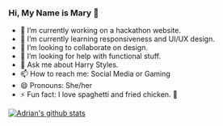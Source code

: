### Hi, My Name is Mary 🌵


- 🔭 I’m currently working on a hackathon website.
- 🌱 I’m currently learning responsiveness and UI/UX design.
- 👯 I’m looking to collaborate on design.
- 🤔 I’m looking for help with functional stuff.
- 💬 Ask me about Harry Styles.
- 📫 How to reach me: Social Media or Gaming
- 😄 Pronouns: She/her
- ⚡ Fun fact: I love spaghetti and fried chicken. :spaghetti:

[![Adrian's github stats](https://github-readme-stats.vercel.app/api?username=maryharebear&show_icons=true&theme=radical&count_private=true&include_all_commits=true&hide=stars)](https://github.com/adriandarian/github-readme-stats)
